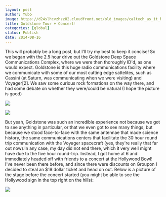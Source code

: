 ```yaml
---
layout: post
author: Yubo
image: https://d24slhcvzhzz82.cloudfront.net/old_images/caltech_as_it_happens/6a0105349b8251970b01a73e020214970d.jpg
title: Goldstone Tour + Concert!
categories: [global]
status: Publish
date: 2014-08-16
---
```


This will probably be a long post, but I'll try my best to keep it concise!
So we began with the 2.5 hour drive out the Goldstone Deep Space Communications Complex, where we were then thoroughly ID'd, as one would expect. Goldstone is this huge radio communications facility where we communicate with some of our most cutting edge sattelites, such as Cassini (at Saturn, was communicating when we were visiting) and Voyager[2]. We saw some curious rock formations on the way there, and had some debate on whether they were/could be natural (I hope the picture is good)

![](https://d24slhcvzhzz82.cloudfront.net/old_images/caltech_as_it_happens/6a0105349b8251970b01a73e0202fa970d.jpg)

![](https://d24slhcvzhzz82.cloudfront.net/old_images/caltech_as_it_happens/6a0105349b8251970b01a511f6acc2970c.jpg)

But yeah, Goldstone was such an incredible experience not because we got to see anything in particular, or that we even got to see many things, but because we stood face-to-face with the same antennae that made science history, the same communications centers that facilitate the 30 hour round trip communication with the Voyager spacecraft (yes, they're really that far out now).In any case, my day did not end there, which it very well might have due to the five hour round-trip. Instead, I got home at 6 and immediately headed off with friends to a concert at the Hollywood Bowl! I've never been there before, and since there were discounts on Groupon I decided to steal an $18 dollar ticket and head on out. Below is a picture of the stage before the concert started (you might be able to see the Hollywood sign in the top right on the hills):


![](https://d24slhcvzhzz82.cloudfront.net/old_images/caltech_as_it_happens/6a0105349b8251970b01a511f6ada4970c.jpg)

